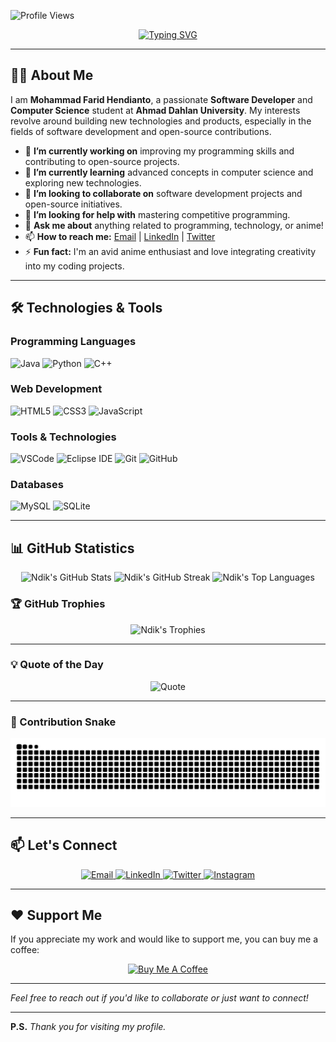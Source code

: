 <!-- Profile Views Badge -->
![Profile Views](https://komarev.com/ghpvc/?username=IRedDragonICY&color=green)

<!-- Animated Typing SVG -->
<p align="center">
  <a href="https://git.io/typing-svg">
    <img src="https://readme-typing-svg.herokuapp.com?font=Fira+Code&size=24&duration=4000&pause=1000&color=F7B25B&center=true&vCenter=true&width=500&lines=Hi%2C+I'm+Mohammad+Farid+Hendianto+%F0%9F%91%8B;A+Passionate+Software+Developer+%F0%9F%9A%80;Computer+Science+Student+%F0%9F%8E%93;Open+Source+Contributor+%E2%9D%A4%EF%B8%8F;Anime+Enthusiast+%F0%9F%8E%AC" alt="Typing SVG" />
  </a>
</p>

---

## 👨‍💻 About Me

I am **Mohammad Farid Hendianto**, a passionate **Software Developer** and **Computer Science** student at **Ahmad Dahlan University**. My interests revolve around building new technologies and products, especially in the fields of software development and open-source contributions.

- 🔭 **I’m currently working on** improving my programming skills and contributing to open-source projects.
- 🌱 **I’m currently learning** advanced concepts in computer science and exploring new technologies.
- 👯 **I’m looking to collaborate on** software development projects and open-source initiatives.
- 🤔 **I’m looking for help with** mastering competitive programming.
- 💬 **Ask me about** anything related to programming, technology, or anime!
- 📫 **How to reach me:** [Email](mailto:2200018401@webmail.uad.ac.id) | [LinkedIn](https://www.linkedin.com/in/ireddragonicy) | [Twitter](https://twitter.com/ireddragonicy)
- ⚡ **Fun fact:** I'm an avid anime enthusiast and love integrating creativity into my coding projects.

---

## 🛠️ Technologies & Tools

### Programming Languages

<p>
  <img src="https://img.shields.io/badge/Java-ED8B00?style=for-the-badge&logo=java&logoColor=white" alt="Java" />
  <img src="https://img.shields.io/badge/Python-3776AB?style=for-the-badge&logo=python&logoColor=white" alt="Python" />
  <img src="https://img.shields.io/badge/C%2B%2B-00599C?style=for-the-badge&logo=c%2B%2B&logoColor=white" alt="C++" />
</p>

### Web Development

<p>
  <img src="https://img.shields.io/badge/HTML5-E34F26?style=for-the-badge&logo=html5&logoColor=white" alt="HTML5" />
  <img src="https://img.shields.io/badge/CSS3-1572B6?style=for-the-badge&logo=css3&logoColor=white" alt="CSS3" />
  <img src="https://img.shields.io/badge/JavaScript-F7DF1E?style=for-the-badge&logo=javascript&logoColor=black" alt="JavaScript" />
</p>

### Tools & Technologies

<p>
  <img src="https://img.shields.io/badge/Visual%20Studio%20Code-0078D7?style=for-the-badge&logo=visual%20studio%20code&logoColor=white" alt="VSCode" />
  <img src="https://img.shields.io/badge/Eclipse%20IDE-2C2255?style=for-the-badge&logo=eclipse%20ide&logoColor=white" alt="Eclipse IDE" />
  <img src="https://img.shields.io/badge/Git-F05032?style=for-the-badge&logo=git&logoColor=white" alt="Git" />
  <img src="https://img.shields.io/badge/GitHub-181717?style=for-the-badge&logo=github&logoColor=white" alt="GitHub" />
</p>

### Databases

<p>
  <img src="https://img.shields.io/badge/MySQL-00758F?style=for-the-badge&logo=mysql&logoColor=white" alt="MySQL" />
  <img src="https://img.shields.io/badge/SQLite-07405E?style=for-the-badge&logo=sqlite&logoColor=white" alt="SQLite" />
</p>

---

## 📊 GitHub Statistics

<p align="center">
  <img src="https://github-readme-stats.vercel.app/api?username=IRedDragonICY&show_icons=true&count_private=true&theme=react&hide_border=true&bg_color=0D1117" alt="Ndik's GitHub Stats" />
  <img src="https://github-readme-streak-stats.herokuapp.com/?user=IRedDragonICY&theme=react&hide_border=true&background=0D1117" alt="Ndik's GitHub Streak" />
  <img src="https://github-readme-stats.vercel.app/api/top-langs/?username=IRedDragonICY&langs_count=10&layout=compact&theme=react&hide_border=true&bg_color=0D1117" alt="Ndik's Top Languages" />
</p>

### 🏆 GitHub Trophies

<p align="center">
  <img src="https://github-profile-trophy.vercel.app/?username=IRedDragonICY&theme=onedark&no-frame=true&row=1&column=7" alt="Ndik's Trophies" />
</p>

---

### 💡 Quote of the Day

<p align="center">
  <img src="https://quotes-github-readme.vercel.app/api?type=horizontal&theme=radical" alt="Quote" />
</p>

---

### 🐍 Contribution Snake

<p align="center">
  <picture>
    <source media="(prefers-color-scheme: dark)" srcset="https://raw.githubusercontent.com/IRedDragonICY/IRedDragonICY/output/github-contribution-grid-snake-dark.svg" />
    <source media="(prefers-color-scheme: light)" srcset="https://raw.githubusercontent.com/IRedDragonICY/IRedDragonICY/output/github-contribution-grid-snake.svg" />
    <img alt="github-snake" src="https://raw.githubusercontent.com/IRedDragonICY/IRedDragonICY/output/github-contribution-grid-snake.svg" />
  </picture>
</p>

---

## 📫 Let's Connect

<p align="center">
  <a href="mailto:2200018401@webmail.uad.ac.id">
    <img src="https://img.shields.io/badge/Email-D14836?style=for-the-badge&logo=gmail&logoColor=white" alt="Email" />
  </a>
  <a href="https://www.linkedin.com/in/ireddragonicy">
    <img src="https://img.shields.io/badge/LinkedIn-0A66C2?style=for-the-badge&logo=linkedin&logoColor=white" alt="LinkedIn" />
  </a>
  <a href="https://twitter.com/ireddragonicy">
    <img src="https://img.shields.io/badge/Twitter-1DA1F2?style=for-the-badge&logo=twitter&logoColor=white" alt="Twitter" />
  </a>
  <a href="https://www.instagram.com/ireddragonicy">
    <img src="https://img.shields.io/badge/Instagram-E4405F?style=for-the-badge&logo=instagram&logoColor=white" alt="Instagram" />
  </a>
</p>

---

## ❤️ Support Me

If you appreciate my work and would like to support me, you can buy me a coffee:

<p align="center">
  <a href="https://saweria.co/Ndikk">
    <img src="https://img.shields.io/badge/Support%20Me-FFDD00?style=for-the-badge&logo=buy-me-a-coffee&logoColor=black" alt="Buy Me A Coffee" />
  </a>
</p>

---

*Feel free to reach out if you'd like to collaborate or just want to connect!*

---

**P.S.** *Thank you for visiting my profile.*
